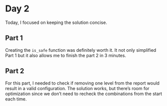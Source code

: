 # Day 2

Today, I focused on keeping the solution concise.

## Part 1

Creating the `is_safe` function was definitely worth it. It not only simplified Part 1 but it also allows me to finish the part 2 in 3 minutes.

## Part 2

For this part, I needed to check if removing one level from the report would result in a valid configuration. The solution works, but there’s room for optimization since we don’t need to recheck the combinations from the start each time.
